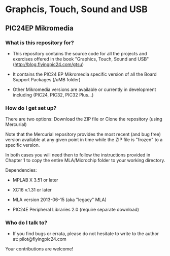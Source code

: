 Graphcis, Touch, Sound and USB
==============================

PIC24EP Mikromedia
------------------

### What is this repository for?

-   This repository contains the source code for all the projects and exercises
    offered in the book "Graphics, Touch, Sound and USB"
    (http://blog.flyingpic24.com/gtsu)

-   It contains the PIC24 EP Mikromedia specific version of all the Board
    Support Packages (/uMB folder)

-   Other Mikromedia versions are available or currently in development
    including (PIC24, PIC32, PIC32 Plus…)

### How do I get set up?

There are two options: Download the ZIP file or Clone the repository (using
Mercurial)

Note that the Mercurial repository provides the most recent (and bug free)
version available at any given point in time while the ZIP file is "frozen" to a
specific version.

In both cases you will need then to follow the instructions provided in Chapter
1 to copy the entire MLA/Microchip folder to your working directory.

Dependencies:

-   MPLAB X 3.51 or later

-   XC16 v.1.31 or later

-   MLA version 2013-06-15 (aka "legacy" MLA)

-   PIC24E Peripheral Libraries 2.0 (require separate download)

### Who do I talk to?

-   If you find bugs or errata, please do not hesitate to write to the author
    at: pilot\@flyingpic24.com

Your contributions are welcome!
